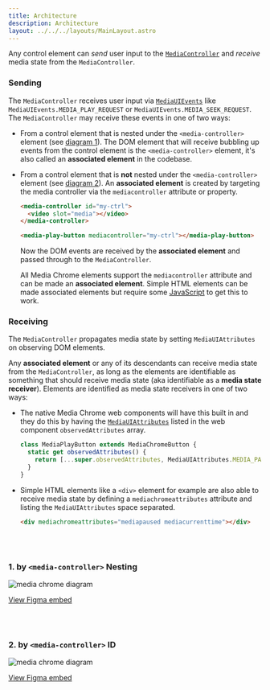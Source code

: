 ```yaml
---
title: Architecture
description: Architecture
layout: ../../../layouts/MainLayout.astro
---
```


Any control element can _send_ user input to the [`MediaController`](https://github.com/muxinc/media-chrome/blob/main/src/js/media-controller.js#L33) and _receive_ media state from the `MediaController`.

### Sending

The `MediaController` receives user input via [`MediaUIEvents`](https://github.com/muxinc/media-chrome/blob/main/src/js/constants.js#L1) like `MediaUIEvents.MEDIA_PLAY_REQUEST` or `MediaUIEvents.MEDIA_SEEK_REQUEST`. The `MediaController` may receive these events in one of two ways:

- From a control element that is nested under the `<media-controller>` element (see [diagram 1](#1-by-media-controller-nesting)).
  The DOM element that will receive bubbling up events from the control element is the `<media-controller>` element, it's also called an **associated element** in the codebase.

- From a control element that is **not** nested under the `<media-controller>` element (see [diagram 2](#2-by-media-controller-id)).
  An **associated element** is created by targeting the media controller via the `mediacontroller` attribute or property.

  ```html
  <media-controller id="my-ctrl">
    <video slot="media"></video>
  </media-controller>

  <media-play-button mediacontroller="my-ctrl"></media-play-button>
  ```

  Now the DOM events are received by the **associated element** and passed through to the `MediaController`.

  All Media Chrome elements support the `mediacontroller` attribute and can be made an **associated element**.
  Simple HTML elements can be made associated elements but require some [JavaScript](https://github.com/muxinc/media-chrome/blob/main/src/js/media-control-bar.js#L60-L64) to get this to work.

### Receiving

The `MediaController` propagates media state by setting `MediaUIAttributes` on observing DOM elements.

Any **associated element** or any of its descendants can receive media state from the `MediaController`, as long as the elements are identifiable as something that should receive media state (aka identifiable as a **media state receiver**). Elements are identified as media state receivers in one of two ways:

- The native Media Chrome web components will have this built in and they do this by having the [`MediaUIAttributes`](https://github.com/muxinc/media-chrome/blob/main/src/js/constants.js#L24) listed in the web component `observedAttributes` array.

  ```js
  class MediaPlayButton extends MediaChromeButton {
    static get observedAttributes() {
      return [...super.observedAttributes, MediaUIAttributes.MEDIA_PAUSED];
    }
  }
  ```

- Simple HTML elements like a `<div>` element for example are also able to receive media state by defining a `mediachromeattributes` attribute and listing the `MediaUIAttributes` space separated.

  ```html
  <div mediachromeattributes="mediapaused mediacurrenttime"></div>
  ```

<br>
<br>

### 1\. by `<media-controller>` Nesting

![media chrome diagram](/assets/media-chrome-diagram-media-controller-nesting.png)

[View Figma embed](https://www.figma.com/embed?embed_host=share&url=https%3A%2F%2Fwww.figma.com%2Ffile%2FJfpS4VVSJgvywPHEYAr7Ie%2FMedia-Chrome-Diagrams%3Fnode-id%3D0%253A1)

<br>
<br>

### 2\. by `<media-controller>` ID

![media chrome diagram](/assets/media-chrome-diagram-media-controller-id.png)

[View Figma embed](https://www.figma.com/embed?embed_host=share&url=https%3A%2F%2Fwww.figma.com%2Ffile%2FJfpS4VVSJgvywPHEYAr7Ie%2FMedia-Chrome-Diagrams%3Fnode-id%3D26%253A84)
